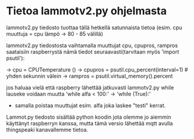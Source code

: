 # Tietoa lammotv2.py ohjelmasta

lammotv2.py tiedosto tuottaa tällä hetkellä satunnaista tietoa (esim. cpu muuttuja = cpu lämpö -> 80 - 85 välillä)

lammotv2.py tiedostosta vaihtamalla muuttujat cpu, cpupros, rampros saataisiin raspberrystä nämä tiedot seuraavasti(tarvitaan myös 'import psutil'):

-> cpu = CPUTemperature ()
-> cpupros = psutil.cpu_percent(interval=1) # yhden sekunnin välein
-> rampros = psutil.virtual_memory().percent

jos haluaa vielä että raspberry lähettää jatkuvasti lammotv2.py while lauseke voidaan muutta 'while alfa < 100:' -> 'while (True):'
+ samalla poistaa muuttujat esim. alfa joka laskee "testi" kerrat.

Lammot.py tiedosto sisältää python koodin jota olemme jo aiemmin käyttänyt raspberryn kanssa, mutta tämä versio lähettää mqtt  avulla thingspeaki kanavallemme tietoa.
